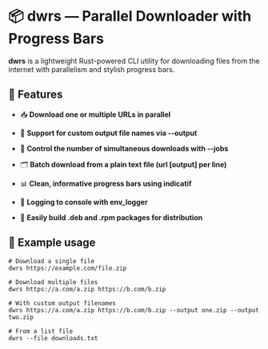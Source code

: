 # 📦 dwrs — Parallel Downloader with Progress Bars

**dwrs** is a lightweight Rust-powered CLI utility for downloading files from the internet with parallelism and stylish progress bars.
## 🚀 Features

   - 📥 **Download one or multiple URLs in parallel**

   - 📁 **Support for custom output file names via --output**

   - 🧵 **Control the number of simultaneous downloads with --jobs**

   - 🗂 **Batch download from a plain text file (url [output] per line)**

   - 📊 **Clean, informative progress bars using indicatif**

   - 🧾 **Logging to console with env_logger**

   - 🐧 **Easily build .deb and .rpm packages for distribution**

## 🔧 Example usage
```shell
# Download a single file
dwrs https://example.com/file.zip

# Download multiple files
dwrs https://a.com/a.zip https://b.com/b.zip

# With custom output filenames
dwrs https://a.com/a.zip https://b.com/b.zip --output one.zip --output two.zip

# From a list file
dwrs --file downloads.txt
```
